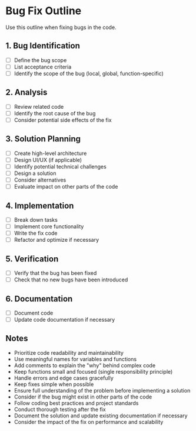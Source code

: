 # Bug Fix Outline

Use this outline when fixing bugs in the code.

## 1. Bug Identification

- [ ] Define the bug scope
- [ ] List acceptance criteria
- [ ] Identify the scope of the bug (local, global, function-specific)

## 2. Analysis

- [ ] Review related code
- [ ] Identify the root cause of the bug
- [ ] Consider potential side effects of the fix

## 3. Solution Planning

- [ ] Create high-level architecture
- [ ] Design UI/UX (if applicable)
- [ ] Identify potential technical challenges
- [ ] Design a solution
- [ ] Consider alternatives
- [ ] Evaluate impact on other parts of the code

## 4. Implementation

- [ ] Break down tasks
- [ ] Implement core functionality
- [ ] Write the fix code
- [ ] Refactor and optimize if necessary

## 5. Verification

- [ ] Verify that the bug has been fixed
- [ ] Check that no new bugs have been introduced

## 6. Documentation

- [ ] Document code
- [ ] Update code documentation if necessary

## Notes

- Prioritize code readability and maintainability
- Use meaningful names for variables and functions
- Add comments to explain the "why" behind complex code
- Keep functions small and focused (single responsibility principle)
- Handle errors and edge cases gracefully
- Keep fixes simple when possible
- Ensure full understanding of the problem before implementing a solution
- Consider if the bug might exist in other parts of the code
- Follow coding best practices and project standards
- Conduct thorough testing after the fix
- Document the solution and update existing documentation if necessary
- Consider the impact of the fix on performance and scalability


